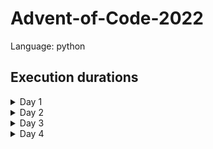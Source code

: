 # Advent-of-Code-2022

Language: python

## Execution durations

<details>
<summary>Day 1</summary>

| Total   |     0.91 ms |
|---------|------------:|
| Parsing |     0.79 ms |
| Part 1  |     0.05 ms |
| Part 2  |     0.07 ms |

</details>

<details>
<summary>Day 2</summary>

| Total   |     7.69 ms |
|---------|------------:|
| Parsing |     1.52 ms |
| Part 1  |     3.09 ms |
| Part 2  |     3.09 ms |

</details>

<details>
<summary>Day 3</summary>

| Total   |     1.62 ms |
|---------|------------:|
| Parsing |     0.52 ms |
| Part 1  |     0.49 ms |
| Part 2  |     0.61 ms |

</details>

<details>
<summary>Day 4</summary>

| Total   |     3.28 ms |
|---------|------------:|
| Parsing |     2.56 ms |
| Part 1  |     0.36 ms |
| Part 2  |     0.36 ms |

</details>